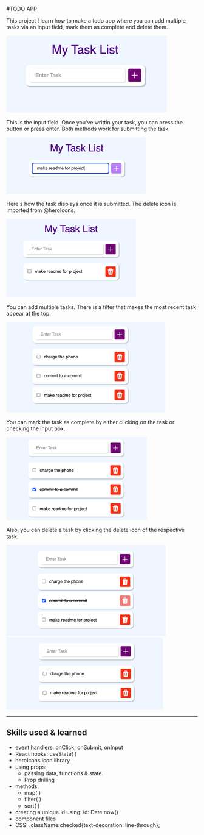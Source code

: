 #TODO APP

This project I learn how to make a todo app where you can add multiple tasks via an input field, mark them as complete and delete them.

![cover image](images/coverImage.png)

This is the input field. Once you've writtin your task, you can press the button or press enter. Both methods work for submitting the task.

![input box](images/addingTask.png)

Here's how the task displays once it is submitted. The delete icon is imported from @heroIcons.

![added task](images/addedTask.png)

You can add multiple tasks. There is a filter that makes the most recent task appear at the top.

![added multiple tasks](images/addedMoreTasks.png)

You can mark the task as complete by either clicking on the task or checking the input box.

![mark task as complete](images/markComplete.png)

Also, you can delete a task by clicking the delete icon of the respective task. 

![hover delete task](images/hoverOverDelete.png)
![delete task](images/deleteTask.png)

---

## Skills used & learned

- event handlers: onClick, onSubmit, onInput
- React hooks: useState( )
- heroIcons icon library
- using props: 
  - passing data, functions & state. 
  - Prop drilling
- methods:
  - map( )
  - filter( )
  - sort( )
- creating a unique id using: id: Date.now()
- component files
- CSS:   .className:checked{text-decoration: line-through};


